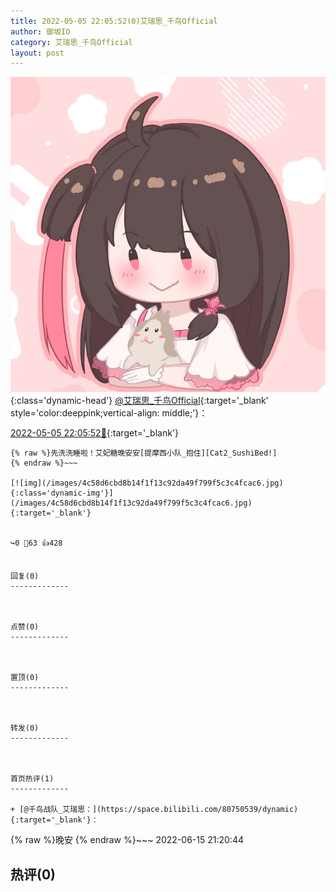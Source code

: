 ```yaml
---
title: 2022-05-05 22:05:52(0)艾瑞思_千鸟Official
author: 御坂IO
category: 艾瑞思_千鸟Official
layout: post
---
```


![img](/images/7e08840c56f251de28bdf766b647bd5fe9a5d50a.jpg){:class='dynamic-head'}
[@艾瑞思_千鸟Official](https://space.bilibili.com/1090010845/dynamic){:target='_blank' style='color:deeppink;vertical-align: middle;'}：

[2022-05-05 22:05:52🔗](https://t.bilibili.com/656791346712936466){:target='_blank'}

~~~
{% raw %}先洗洗睡啦！艾妃糖晚安安[提摩西小队_抱住][Cat2_SushiBed!]
{% endraw %}~~~

[![img](/images/4c58d6cbd8b14f1f13c92da49f799f5c3c4fcac6.jpg){:class='dynamic-img'}](/images/4c58d6cbd8b14f1f13c92da49f799f5c3c4fcac6.jpg){:target='_blank'}


↪️0 💬63 👍428


回复(0)
-------------



点赞(0)
-------------



置顶(0)
-------------



转发(0)
-------------



首页热评(1)
-------------

+ [@千鸟战队_艾瑞思：](https://space.bilibili.com/80750539/dynamic){:target='_blank'}：
~~~
{% raw %}晚安
{% endraw %}~~~
2022-06-15 21:20:44


热评(0)
-------------



